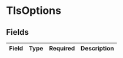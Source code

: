 # TlsOptions


## Fields

| Field       | Type        | Required    | Description |
| ----------- | ----------- | ----------- | ----------- |